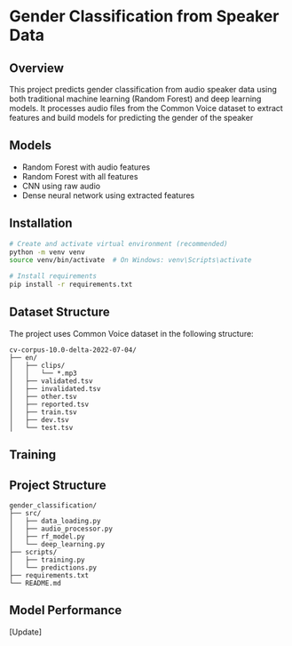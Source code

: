 # Gender Classification from Speaker Data

## Overview
This project predicts gender classification from audio speaker data using both traditional machine learning (Random Forest) and deep learning models. It processes audio files from the Common Voice dataset to extract features and build models for predicting the gender of the speaker

## Models
* Random Forest with audio features
* Random Forest with all features
* CNN using raw audio
* Dense neural network using extracted features

## Installation
```bash
# Create and activate virtual environment (recommended)
python -m venv venv
source venv/bin/activate  # On Windows: venv\Scripts\activate

# Install requirements
pip install -r requirements.txt
```

## Dataset Structure
The project uses Common Voice dataset in the following structure:
```
cv-corpus-10.0-delta-2022-07-04/
├── en/
│   ├── clips/
│   │   └── *.mp3
│   ├── validated.tsv
│   ├── invalidated.tsv
│   ├── other.tsv
│   ├── reported.tsv
│   ├── train.tsv
│   ├── dev.tsv
│   └── test.tsv
```

## Training


## Project Structure
```
gender_classification/
├── src/
│   ├── data_loading.py
│   ├── audio_processor.py
│   ├── rf_model.py
│   └── deep_learning.py
├── scripts/
│   ├── training.py
│   └── predictions.py
├── requirements.txt
└── README.md
```

## Model Performance
[Update]
